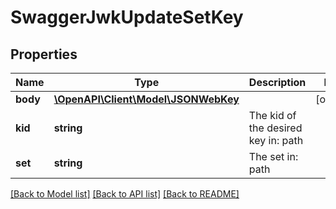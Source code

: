 # SwaggerJwkUpdateSetKey

## Properties
Name | Type | Description | Notes
------------ | ------------- | ------------- | -------------
**body** | [**\OpenAPI\Client\Model\JSONWebKey**](JSONWebKey.md) |  | [optional] 
**kid** | **string** | The kid of the desired key in: path | 
**set** | **string** | The set in: path | 

[[Back to Model list]](../README.md#documentation-for-models) [[Back to API list]](../README.md#documentation-for-api-endpoints) [[Back to README]](../README.md)


